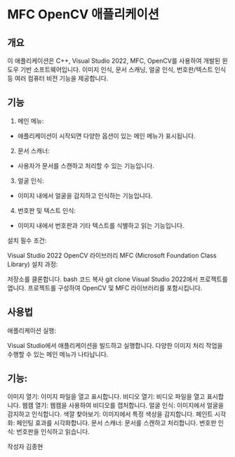 # MFC OpenCV 애플리케이션
## 개요
이 애플리케이션은 C++, Visual Studio 2022, MFC, OpenCV를 사용하여 개발된 윈도우 기반 소프트웨어입니다. 이미지 인식, 문서 스캐닝, 얼굴 인식, 번호판/텍스트 인식 등 여러 컴퓨터 비전 기능을 제공합니다.

## 기능
1. 메인 메뉴:
- 애플리케이션이 시작되면 다양한 옵션이 있는 메인 메뉴가 표시됩니다.
2. 문서 스캐너:
- 사용자가 문서를 스캔하고 처리할 수 있는 기능입니다.
3. 얼굴 인식:
- 이미지 내에서 얼굴을 감지하고 인식하는 기능입니다.
4. 번호판 및 텍스트 인식:
- 이미지 내에서 번호판과 기타 텍스트를 식별하고 읽는 기능입니다.

설치
필수 조건:

Visual Studio 2022
OpenCV 라이브러리
MFC (Microsoft Foundation Class Library)
설치 과정:

저장소를 클론합니다.
bash
코드 복사
git clone <repository-url>
Visual Studio 2022에서 프로젝트를 엽니다.
프로젝트를 구성하여 OpenCV 및 MFC 라이브러리를 포함시킵니다.

## 사용법
애플리케이션 실행:

Visual Studio에서 애플리케이션을 빌드하고 실행합니다.
다양한 이미지 처리 작업을 수행할 수 있는 메인 메뉴가 나타납니다.

## 기능:

이미지 열기: 이미지 파일을 열고 표시합니다.
비디오 열기: 비디오 파일을 열고 표시합니다.
웹캠 열기: 웹캠을 사용하여 비디오를 캡처합니다.
얼굴 인식: 이미지에서 얼굴을 감지하고 인식합니다.
색깔 찾아보기: 이미지에서 특정 색상을 감지합니다.
페인트 시각화: 페인팅 효과를 시각화합니다.
문서 스캐너: 문서를 스캔하고 처리합니다.
번호판 인식: 번호판을 인식하고 읽습니다.

작성자
김종현
